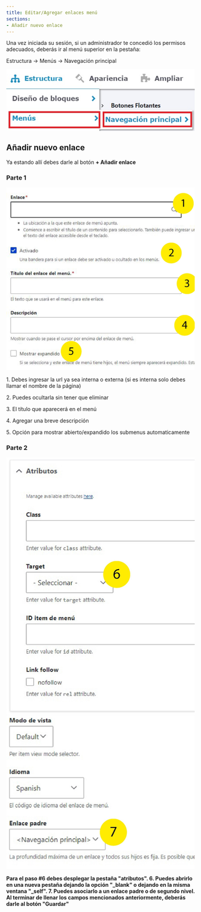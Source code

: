 ```yaml
---
title: Editar/Agregar enlaces menú
sections:
- Añadir nuevo enlace
---
```


Una vez iniciada su sesión, si un administrador te concedió los permisos adecuados, deberás ir al menú superior en la pestaña:

Estructura → Menús → Navegación principal

<a href="assets/images/menus/menu_1.jpg" data-magnify="gallery" class="col-sm-12">
    <img class="rounded" src="assets/images/menus/menu_1.jpg" alt="Menú pestaña" class="col-sm-6 img-responsive" />
</a>

## Añadir nuevo enlace 

Ya estando allí debes darle al botón **+ Añadir enlace**

<h3 class="mt-2">Parte 1</h3>
<div class="row">
<div class="col-md-7 col-sm-6 col-xs-12">
<a href="assets/images/menus/menu_2.jpg?v1" data-magnify="gallery" class="mask">
    <img class="img-responsive rounded" src="assets/images/menus/menu_2.jpg?v1" alt="Imágen menú 1" />
</a>
</div>
<div class="col-md-5 col-sm-6 col-xs-12">
<p>1. Debes ingresar la url ya sea interna o externa (si es interna solo debes llamar el nombre de la página)</p>
<p>2. Puedes ocultarla sin tener que eliminar</p>
<p>3. El título que aparecerá en el menú</p>
<p>4. Agregar una breve descripción</p>
<p>5. Opción para mostrar abierto/expandido los submenus automaticamente</p>
</div>
</div>

<h3 class="mt-2">Parte 2</h3>
<div class="row">
<div class="col-md-7 col-sm-6 col-xs-12">
<a href="assets/images/menus/menu_3.jpg" data-magnify="gallery" class="mask">
    <img class="img-responsive rounded" src="assets/images/menus/menu_3.jpg" alt="Imágen menú 2" />
</a> 
</div>
<div class="col-md-5 col-sm-6 col-xs-12">
<a href="assets/images/menus/menu_3_1.jpg" data-magnify="gallery" class="mask">
    <img class="img-responsive rounded" src="assets/images/menus/menu_3_1.jpg" alt="Imágen menú 2.1" />
</a> 
</div>
</div>

<b>Para el paso #6 debes desplegar la pestaña "atributos".
6. Puedes abrirlo en una nueva pestaña dejando la opción "_blank" o dejando en la misma ventana "_self".
7. Puedes asociarlo a un enlace padre o de segundo nivel.
Al terminar de llenar los campos mencionados anteriormente, deberás darle al botón **"Guardar"**




